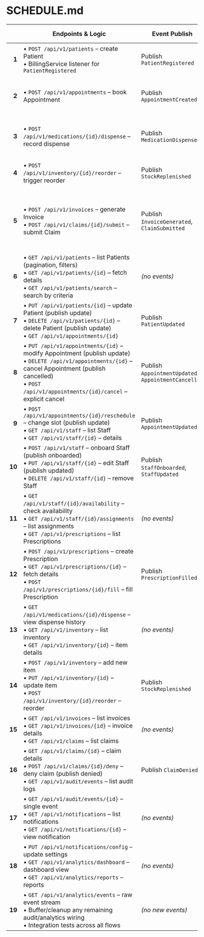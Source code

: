 # SCHEDULE.md

|        | Endpoints & Logic                                                                                                                                                                                                       | Event Publish                                        | Services & Actions                                                                                      |     Done     |
| -----: | ----------------------------------------------------------------------------------------------------------------------------------------------------------------------------------------------------------------------- | ---------------------------------------------------- | ------------------------------------------------------------------------------------------------------- | :----------: |
|  **1** | • `POST /api/v1/patients` – create Patient<br>• BillingService listener for `PatientRegistered`                                                                                                                         | Publish `PatientRegistered`                          | BillingService: init billing profile<br>AuditLogging: record event                                      | \[ Pending ] |
|  **2** | • `POST /api/v1/appointments` – book Appointment                                                                                                                                                                        | Publish `AppointmentCreated`                         | BillingService: pre-generate draft invoice<br>Notification: send confirmation                           | \[ Pending ] |
|  **3** | • `POST /api/v1/medications/{id}/dispense` – record dispense                                                                                                                                                            | Publish `MedicationDispensed`                        | Inventory: decrement & stock‑low<br>AuditLogging: record event                                          | \[ Pending ] |
|  **4** | • `POST /api/v1/inventory/{id}/reorder` – trigger reorder                                                                                                                                                               | Publish `StockReplenished`                           | Inventory: update stock<br>Analytics: ingest stock events                                               | \[ Pending ] |
|  **5** | • `POST /api/v1/invoices` – generate Invoice<br>• `POST /api/v1/claims/{id}/submit` – submit Claim                                                                                                                      | Publish `InvoiceGenerated`, `ClaimSubmitted`         | Notification: invoice & submission notifications<br>AuditLogging & Analytics: record/ingest both events | \[ Pending ] |
|  **6** | • `GET /api/v1/patients` – list Patients (pagination, filters)<br>• `GET /api/v1/patients/{id}` – fetch details<br>• `GET /api/v1/patients/search` – search by criteria                                                 | *(no events)*                                        | AuditLogging & Analytics: listeners for patient read events                                             | \[ Pending ] |
|  **7** | • `PUT /api/v1/patients/{id}` – update Patient (publish update)<br>• `DELETE /api/v1/patients/{id}` – delete Patient (publish update)<br>• `GET /api/v1/appointments/{id}`                                              | Publish `PatientUpdated`                             | AuditLogging & Analytics: record and ingest `PatientUpdated`                                            | \[ Pending ] |
|  **8** | • `PUT /api/v1/appointments/{id}` – modify Appointment (publish update)<br>• `DELETE /api/v1/appointments/{id}` – cancel Appointment (publish cancelled)<br>• `POST /api/v1/appointments/{id}/cancel` – explicit cancel | Publish `AppointmentUpdated`, `AppointmentCancelled` | Notification: update & cancellation notices<br>AuditLogging & Analytics                                 | \[ Pending ] |
|  **9** | • `POST /api/v1/appointments/{id}/reschedule` – change slot (publish update)<br>• `GET /api/v1/staff` – list Staff<br>• `GET /api/v1/staff/{id}` – details                                                              | Publish `AppointmentUpdated`                         | Notification: send reschedule alert<br>AuditLogging & Analytics                                         | \[ Pending ] |
| **10** | • `POST /api/v1/staff` – onboard Staff (publish onboarded)<br>• `PUT /api/v1/staff/{id}` – edit Staff (publish updated)<br>• `DELETE /api/v1/staff/{id}` – remove Staff                                                 | Publish `StaffOnboarded`, `StaffUpdated`             | AuditLogging & Analytics: listeners for both                                                            | \[ Pending ] |
| **11** | • `GET /api/v1/staff/{id}/availability` – check availability<br>• `GET /api/v1/staff/{id}/assignments` – list assignments<br>• `GET /api/v1/prescriptions` – list Prescriptions                                         | *(no events)*                                        | AuditLogging & Analytics for all reads                                                                  | \[ Pending ] |
| **12** | • `POST /api/v1/prescriptions` – create Prescription<br>• `GET /api/v1/prescriptions/{id}` – fetch details<br>• `POST /api/v1/prescriptions/{id}/fill` – fill Prescription                                              | Publish `PrescriptionFilled`                         | Notification: optional ack of fill<br>AuditLogging & Analytics                                          | \[ Pending ] |
| **13** | • `GET /api/v1/medications/{id}/dispense` – view dispense history<br>• `GET /api/v1/inventory` – list inventory<br>• `GET /api/v1/inventory/{id}` – item details                                                        | *(no events)*                                        | AuditLogging & Analytics                                                                                | \[ Pending ] |
| **14** | • `POST /api/v1/inventory` – add new item<br>• `PUT /api/v1/inventory/{id}` – update item<br>• `POST /api/v1/inventory/{id}/reorder` – reorder                                                                          | Publish `StockReplenished`                           | Notification: low‑stock alerts via NotificationService<br>AuditLogging & Analytics                      | \[ Pending ] |
| **15** | • `GET /api/v1/invoices` – list invoices<br>• `GET /api/v1/invoices/{id}` – invoice details<br>• `GET /api/v1/claims` – list claims                                                                                     | *(no events)*                                        | AuditLogging & Analytics                                                                                | \[ Pending ] |
| **16** | • `GET /api/v1/claims/{id}` – claim details<br>• `POST /api/v1/claims/{id}/deny` – deny claim (publish denied)<br>• `GET /api/v1/audit/events` – list audit logs                                                        | Publish `ClaimDenied`                                | Notification: claim‑denied alert<br>AuditLogging & Analytics                                            | \[ Pending ] |
| **17** | • `GET /api/v1/audit/events/{id}` – single event<br>• `GET /api/v1/notifications` – list notifications<br>• `GET /api/v1/notifications/{id}` – view notification                                                        | *(no events)*                                        | AuditLogging & Analytics                                                                                | \[ Pending ] |
| **18** | • `PUT /api/v1/notifications/config` – update settings<br>• `GET /api/v1/analytics/dashboard` – dashboard view<br>• `GET /api/v1/analytics/reports` – reports                                                           | *(no events)*                                        | AuditLogging & Analytics                                                                                | \[ Pending ] |
| **19** | • `GET /api/v1/analytics/events` – raw event stream<br>• Buffer/cleanup any remaining audit/analytics wiring<br>• Integration tests across all flows                                                                    | *(no new events)*                                    | Ensure AuditLogging & Analytics are subscribed to all events                                            | \[ Pending ] |

